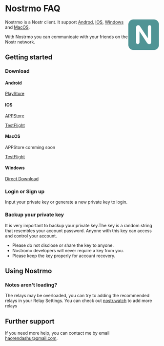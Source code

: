 # Nostrmo FAQ

<img align="right" src="./logo512.png" width="100px" />

Nostrmo is a Nostr client. It support [Androd](#Android), [IOS](#IOS), [Windows](#Windows) and [MacOS](#MacOS).

With Nostrmo you can communicate with your friends on the Nostr network.

## Getting started

### Download

#### Android

[PlayStore](https://play.google.com/store/apps/details?id=com.github.haorendashu.nostrmo)

#### IOS

[APPStore](https://apps.apple.com/us/app/id6447441761?l=en-us&platform=iphone)

[TestFlight](https://testflight.apple.com/join/kvGz47De)

#### MacOS

APPStore comming soon

[TestFlight](https://testflight.apple.com/join/icO07ElD)

#### Windows

[Direct Download](https://nostrmo.com/releases/1_4_2/nostrmo_1.4.2.zip)

### Login or Sign up

Input your private key or generate a new private key to login.

### Backup your private key

It is very important to backup your private key.The key is a random string that resembles your account password. Anyone with this key can access and control your account.

- Please do not disclose or share the key to anyone.
- Nostromo developers will never require a key from you.
- Please keep the key properly for account recovery.

## Using Nostrmo

### Notes aren't loading?

The relays may be overloaded, you can try to adding the recommended relays in your Relay Settings. You can check out [nostr.watch](nostr.watch) to add more relays

## Further support

If you need more help, you can contact me by email haorendashu@gmail.com.



